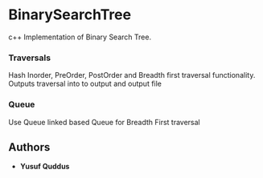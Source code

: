 # BinarySearchTree
c++ Implementation of Binary Search Tree.

### Traversals

Hash Inorder, PreOrder, PostOrder and Breadth first traversal functionality. Outputs traversal into to output and output file

### Queue

Use Queue linked based Queue for Breadth First traversal

## Authors

* **Yusuf Quddus**
